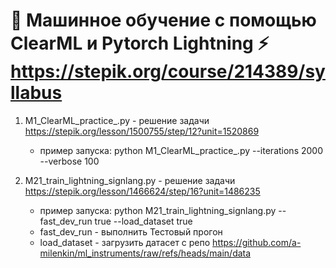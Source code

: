 # 🤖 Машинное обучение с помощью ClearML и Pytorch Lightning ⚡ https://stepik.org/course/214389/syllabus

1. M1_ClearML_practice_.py - решение задачи https://stepik.org/lesson/1500755/step/12?unit=1520869
   - пример запуска: python M1_ClearML_practice_.py --iterations 2000 --verbose 100
  
2. M21_train_lightning_signlang.py - решение задачи https://stepik.org/lesson/1466624/step/16?unit=1486235
   - пример запуска: python M21_train_lightning_signlang.py --fast_dev_run true --load_dataset true
   - fast_dev_run - выполнить Тестовый прогон
   - load_dataset - загрузить датасет с репо https://github.com/a-milenkin/ml_instruments/raw/refs/heads/main/data
